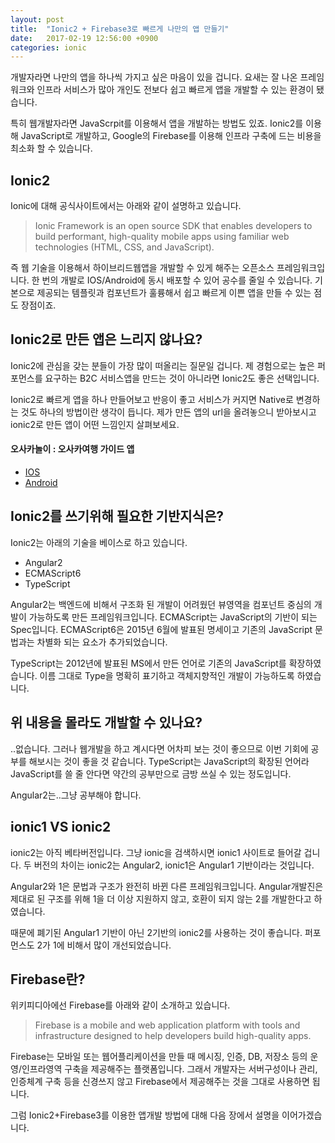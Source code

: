 ```yaml
---
layout: post
title:  "Ionic2 + Firebase3로 빠르게 나만의 앱 만들기"
date:   2017-02-19 12:56:00 +0900
categories: ionic
---
```


개발자라면 나만의 앱을 하나씩 가지고 싶은 마음이 있을 겁니다.
요새는 잘 나온 프레임워크와 인프라 서비스가 많아 개인도 전보다 쉽고 빠르게 앱을 개발할 수 있는 환경이 됐습니다.

특히 웹개발자라면 JavaScrpit를 이용해서 앱을 개발하는 방법도 있죠.
Ionic2를 이용해 JavaScript로 개발하고, Google의 Firebase를 이용해 인프라 구축에 드는 비용을 최소화 할 수 있습니다.


Ionic2
-
Ionic에 대해 공식사이트에서는 아래와 같이 설명하고 있습니다.

> Ionic Framework is an open source SDK that enables developers to build performant, high-quality mobile apps using familiar web technologies (HTML, CSS, and JavaScript).

즉 웹 기술을 이용해서 하이브리드웹앱을 개발할 수 있게 해주는 오픈소스 프레임워크입니다.
한 번의 개발로 IOS/Android에 동시 배포할 수 있어 공수를 줄일 수 있습니다.
기본으로 제공되는 템플릿과 컴포넌트가 훌륭해서 쉽고 빠르게 이쁜 앱을 만들 수 있는 점도 장점이죠.
  
  
Ionic2로 만든 앱은 느리지 않나요?
-
Ionic2에 관심을 갖는 분들이 가장 많이 떠올리는 질문일 겁니다. 제 경험으로는 높은 퍼포먼스를 요구하는 B2C 서비스앱을 만드는 것이 아니라면 Ionic2도 좋은 선택입니다.

Ionic2로 빠르게 앱을 하나 만들어보고 반응이 좋고 서비스가 커지면 Native로 변경하는 것도 하나의 방법이란 생각이 듭니다. 제가 만든 앱의 url을 올려놓으니 받아보시고 ionic2로 만든 앱이 어떤 느낌인지 살펴보세요.
#### 오사카놀이 : 오사카여행 가이드 앱
- [IOS](https://itunes.apple.com/kr/app/osakanol-i-osakanori-osaka/id1163599168?mt=8)
- [Android](https://play.google.com/store/apps/details?id=com.sjkim.osakanoriapp&hl=ko)

  
Ionic2를 쓰기위해 필요한 기반지식은?
-
Ionic2는 아래의 기술을 베이스로 하고 있습니다.
- Angular2
- ECMAScript6
- TypeScript

Angular2는 백엔드에 비해서 구조화 된 개발이 어려웠던 뷰영역을 컴포넌트 중심의 개발이 가능하도록 만든 프레임워크입니다. ECMAScript는 JavaScript의 기반이 되는 Spec입니다. ECMAScript6은 2015년 6월에 발표된 명세이고 기존의 JavaScript 문법과는 차별화 되는 요소가 추가되었습니다.

TypeScript는 2012년에 발표된 MS에서 만든 언어로 기존의 JavaScript를 확장하였습니다. 이름 그대로 Type을 명확히 표기하고 객체지향적인 개발이 가능하도록 하였습니다.
  
  
위 내용을 몰라도 개발할 수 있나요?
-
..없습니다. 그러나 웹개발을 하고 계시다면 어차피 보는 것이 좋으므로 이번 기회에 공부를 해보시는 것이 좋을 것 같습니다. TypeScript는 JavaScript의 확장된 언어라 JavaScript를 쓸 줄 안다면 약간의 공부만으로 금방 쓰실 수 있는 정도입니다.

Angular2는..그냥 공부해야 합니다.


ionic1 VS ionic2
-
ionic2는 아직 베타버전입니다. 그냥 ionic을 검색하시면 ionic1 사이트로 들어갈 겁니다.
두 버전의 차이는 ionic2는 Angular2, ionic1은 Angular1 기반이라는 것입니다.

Angular2와 1은 문법과 구조가 완전히 바뀐 다른 프레임워크입니다.
Angular개발진은 제대로 된 구조를 위해 1을 더 이상 지원하지 않고, 호환이 되지 않는 2를 개발한다고 하였습니다.

때문에 폐기된 Angular1 기반이 아닌 2기반의 ionic2를 사용하는 것이 좋습니다. 퍼포먼스도 2가 1에 비해서 많이 개선되었습니다.



Firebase란?
-
위키피디아에선 Firebase를 아래와 같이 소개하고 있습니다.
> Firebase is a mobile and web application platform with tools and infrastructure designed to help developers build high-quality apps.

Firebase는 모바일 또는 웹어플리케이션을 만들 때 메시징, 인증, DB, 저장소 등의 운영/인프라영역 구축을 제공해주는 플랫폼입니다. 그래서 개발자는 서버구성이나 관리, 인증체계 구축 등을 신경쓰지 않고 Firebase에서 제공해주는 것을 그대로 사용하면 됩니다.

그럼 Ionic2+Firebase3를 이용한 앱개발 방법에 대해 다음 장에서 설명을 이어가겠습니다.
